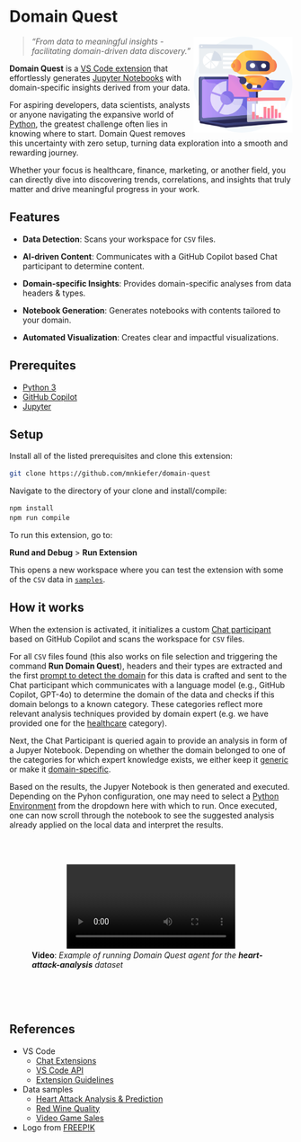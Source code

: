 # Domain Quest

<img alt="Solution design diagram" src="./images/domain-quest.png" width="35%" align="right"/>

> *“From data to meaningful insights - facilitating domain-driven data discovery.”*

**Domain Quest** is a [VS Code extension](https://code.visualstudio.com/docs/editor/extension-marketplace) that effortlessly generates [Jupyter Notebooks](https://code.visualstudio.com/docs/datascience/jupyter-notebooks) with domain-specific insights derived from your data.

For aspiring developers, data scientists, analysts or anyone navigating the expansive world of [Python](https://www.python.org/), the greatest challenge often lies in knowing where to start. Domain Quest removes this uncertainty with zero setup, turning data exploration into a smooth and rewarding journey.

Whether your focus is healthcare, finance, marketing, or another field, you can directly dive into discovering trends, correlations, and insights that truly matter and drive meaningful progress in your work.


## Features

* **Data Detection**: Scans your workspace for `CSV` files.
  
* **AI-driven Content**: Communicates with a GitHub Copilot based Chat participant to determine content.

* **Domain-specific Insights**: Provides domain-specific analyses from data headers & types.

* **Notebook Generation**: Generates notebooks with contents tailored to your domain.

* **Automated Visualization**: Creates clear and impactful visualizations.


## Prerequites

- [Python 3](https://code.visualstudio.com/docs/python/python-tutorial#_install-a-python-interpreter)
- [GitHub Copilot](https://marketplace.visualstudio.com/items?itemName=GitHub.copilot)
- [Jupyter](https://marketplace.visualstudio.com/items?itemName=ms-toolsai.jupyter)


## Setup

Install all of the listed prerequisites and clone this extension:

```sh
git clone https://github.com/mnkiefer/domain-quest
```

Navigate to the directory of your clone and install/compile:

```sh
npm install
npm run compile
```

To run this extension, go to:

**Rund and Debug** > **Run Extension**

This opens a new workspace where you can test the extension with some of the `CSV` data in [`samples`](./samples).


## How it works

When the extension is activated, it initializes a custom [Chat participant](https://code.visualstudio.com/api/extension-guides/chat#develop-a-chat-extension) based on GitHub Copilot and scans the workspace for `CSV` files.

For all `CSV` files found (this also works on file selection and triggering the command **Run Domain Quest**), headers and their types are extracted and the first [prompt to detect the domain](https://github.com/mnkiefer/domain-quest/blob/main/src/prompts/getDomain.md) for this data is crafted and sent to the Chat participant which communicates with a language model (e.g., GitHub Copilot, GPT-4o) to determine the domain of the data and checks if this domain belongs to a known category. These categories reflect more relevant analysis techniques provided by domain expert (e.g. we have provided one for the [healthcare](https://github.com/mnkiefer/domain-quest/blob/main/src/prompts/healthcare.md) category).

Next, the Chat Participant is queried again to provide an analysis in form of a Jupyer Notebook. Depending on whether the domain belonged to one of the categories for which expert knowledge exists, we either keep it [generic](https://github.com/mnkiefer/domain-quest/blob/main/src/prompts/getAnalysis.md) or make it [domain-specific](https://github.com/mnkiefer/domain-quest/blob/main/src/prompts/getCategoryAnalysis.md).

Based on the results, the Jupyer Notebook is then generated and executed. Depending on the Pyhon configuration, one may need to select a [Python Environment](https://code.visualstudio.com/docs/datascience/jupyter-kernel-management#_python-environments) from the dropdown here with which to run. Once executed, one can now scroll through the notebook to see the suggested analysis already applied on the local data and interpret the results.

<br><br>
<figure>
<div align="center">
  <video src="https://github.com/user-attachments/assets/fcf02847-8ced-42b7-b24a-5cbfea392cb6" controls="controls" />    
</div>
  <figcaption>
    <b>Video</b>: <i>Example of running Domain Quest agent for the <b>heart-attack-analysis</b> dataset</i>
  </figcaption>
</figure>
<br><br><br>


## References

* VS Code
  * [Chat Extensions](https://code.visualstudio.com/api/extension-guides/chat)
  * [VS Code API](https://code.visualstudio.com/api/references/vscode-api)
  * [Extension Guidelines](https://code.visualstudio.com/api/references/extension-guidelines)
* Data samples
  * [Heart Attack Analysis & Prediction](https://www.kaggle.com/code/kanncaa1/heart-attack-analysis-prediction)
  * [Red Wine Quality](https://www.kaggle.com/datasets/uciml/red-wine-quality-cortez-et-al-2009)
  * [Video Game Sales](https://www.kaggle.com/datasets/gregorut/videogamesales)
* Logo from [FREEP!K](https://www.freepik.com/free-vector/ai-powered-marketing-tools-abstract-concept-illustration_12291062.htm#fromView=search&page=1&position=7&uuid=d566a5ec-64b2-4295-a489-008dd89b8e1c)
